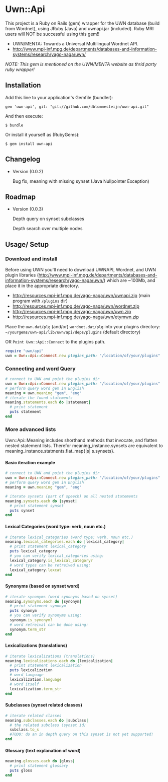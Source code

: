 # Uwn::Api

This project is a Ruby on Rails (gem) wrapper for the UWN database (build from Wordnet), using JRuby (Java) and uwnapi.jar (included). Ruby MRI users will NOT be successful using this gem!!

 * UWN/MENTA: Towards a Universal Multilingual Wordnet API.
 * http://www.mpi-inf.mpg.de/departments/databases-and-information-systems/research/yago-naga/uwn/

*NOTE: This gem is mentioned on the UWN/MENTA website as thrid party ruby wrapper!*

## Installation

Add this line to your application's Gemfile (bundler):

    gem 'uwn-api', git: "git://github.com/dblommesteijn/uwn-api.git"

And then execute:

    $ bundle

Or install it yourself as (RubyGems):

    $ gem install uwn-api

## Changelog

  * Version (0.0.2)

    Bug fix, meaning with missing synset (Java Nullpointer Exception)


## Roadmap

  * Version (0.0.3)

    Depth query on synset subclasses

    Depth search over multiple nodes


## Usage/ Setup

### Download and install

Before using UWN you'll need to download UWNAPI, Wordnet, and UWN plugin libraries (http://www.mpi-inf.mpg.de/departments/databases-and-information-systems/research/yago-naga/uwn/) which are ~100Mb, and place it in the appropriate directory.

* http://resources.mpi-inf.mpg.de/yago-naga/uwn/uwnapi.zip (main program with `/plugins` dir)
* http://resources.mpi-inf.mpg.de/yago-naga/uwn/wordnet.zip
* http://resources.mpi-inf.mpg.de/yago-naga/uwn/uwn.zip
* http://resources.mpi-inf.mpg.de/yago-naga/uwn/etymwn.zip

Place the `uwn.dat/plg` (and/or) `wordnet.dat/plg` into your plugins directory: `~/yourgems/uwn-api/lib/uwn/api/deps/plugins` (default directory)

OR `Point Uwn::Api::Connect` to the plugins path.

```ruby
require "uwn/api"
uwn = Uwn::Api::Connect.new plugins_path: "/location/of/your/plugins"
```

### Connecting and word Query

```ruby
# connect to UWN and point the plugins dir
uwn = Uwn::Api::Connect.new plugins_path: "/location/of/your/plugins"
# perform query word gem in English
meaning = uwn.meaning "gem", "eng"
# iterate the found statements
meaning.statements.each do |statement|
  # print statement
  puts statement
end
```

### More advanced lists

Uwn::Api::Meaning includes shorthand methods that invocate, and flatten nested statement lists. Therefor meaning_instance.synsets are equivalent to meaning_instance.statments.flat_map{|s| s.synsets}.


#### Basic iteration example
```ruby
# connect to UWN and point the plugins dir
uwn = Uwn::Api::Connect.new plugins_path: "/location/of/your/plugins"
# perform query word gem in English
meaning = uwn.meaning "gem", "eng"

# iterate synsets (part of speech) on all nested statements
meaning.synsets.each do |synset|
  # print statement synset
  puts synset
end
```

#### Lexical Categories (word type: verb, noun etc.)

```ruby
# iterate lexical_categories (word type: verb, noun etc.)
meaning.lexical_categories.each do |lexical_category|
  # print statement lexical_category
  puts lexical_category
  # you can verify lexical_categories using:
  lexical_category.is_lexical_category?
  # word types can be retreived using:
  lexical_category.lexcat
end
```

#### Synonyms (based on synset word)

```ruby
# iterate synonyms (word synonyms based on synset)
meaning.synonyms.each do |synonym|
  # print statement synonym
  puts synonym
  # you can verify synonyms using:
  synonym.is_synonym?
  # word retreival can be done using:
  synonym.term_str
end
```

#### Lexicalizations (translations)

```ruby
# iterate lexicalizations (translations)
meaning.lexicalizations.each do |lexicalization|
  # print statement lexicalization
  puts lexicalization
  # word language
  lexicalization.language
  # word itself
  lexicalization.term_str
end
```

#### Subclasses (synset related classes)

```ruby
# iterate related classes
meaning.subclasses.each do |subclass|
  # the related subclass (synset id)
  subclass.to_s
  #TODO: do an in depth query on this synset is not yet supported!
end
```

#### Glossary (text explanation of word)

```ruby
meaning.glosses.each do |gloss|
  # print statement glossary
  puts gloss
end
```





